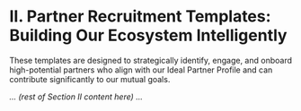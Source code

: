 # II. Partner Recruitment Templates: Building Our Ecosystem Intelligently

These templates are designed to strategically identify, engage, and onboard high-potential partners who align with our Ideal Partner Profile and can contribute significantly to our mutual goals.

*... (rest of Section II content here) ...* 